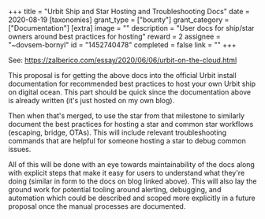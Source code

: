 +++
title = "Urbit Ship and Star Hosting and Troubleshooting Docs"
date = 2020-08-19
[taxonomies]
grant_type = ["bounty"]
grant_category = ["Documentation"]
[extra]
image = ""
description = "User docs for ship/star owners around best practices for hosting"
reward = 2
assignee = "~dovsem-bornyl"
id = "1452740478"
completed = false
link = ""
+++

See: https://zalberico.com/essay/2020/06/06/urbit-on-the-cloud.html

This proposal is for getting the above docs into the official Urbit install documentation for recommended best practices to host your own Urbit ship on digital ocean. This part should be quick since the documentation above is already written (it's just hosted on my own blog).

Then when that's merged, to use the star from that milestone to similarly document the best practices for hosting a star and common star workflows (escaping, bridge, OTAs). This will include relevant troubleshooting commands that are helpful for someone hosting a star to debug common issues.

All of this will be done with an eye towards maintainability of the docs along with explicit steps that make it easy for users to understand what they're doing (similar in form to the docs on blog linked above). This will also lay the ground work for potential tooling around alerting, debugging, and automation which could be described and scoped more explicitly in a future proposal once the manual processes are documented.
    